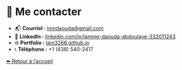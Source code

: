 # 📧 Me contacter

- 📬 **Courriel :** [lmndaouda@gmail.com](mailto:lmndaouda@gmail.com)  
- 💼 **LinkedIn :** [linkedin.com/in/lamine-daouda-abdoulaye-332011243](https://www.linkedin.com/in/lamine-daouda-abdoulaye-332011243)  
- 🌐 **Portfolio :** [lam3266.github.io](https://lam3266.github.io)  
- 📞 **Téléphone :** +1 (438) 540-2417



[⬅️ Retour à l’accueil](index.md)
